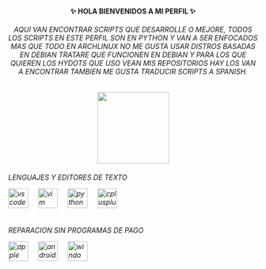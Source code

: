 <h4 align="center">✨ HOLA BIENVENIDOS A MI PERFIL ✨</p>

<h6 align="center">AQUI VAN ENCONTRAR SCRIPTS QUE DESARROLLE O MEJORE, TODOS LOS SCRIPTS EN ESTE PERFIL SON EN PYTHON Y VAN A SER ENFOCADOS MAS QUE TODO EN ARCHLINUX NO ME GUSTA USAR DISTROS BASADAS EN DEBIAN TRATARE QUE FUNCIONEN EN DEBIAN Y PARA LOS QUE QUIEREN LOS HYDOTS QUE USO VEAN MIS REPOSITORIOS HAY LOS VAN A ENCONTRAR TAMBIEN ME GUSTA TRADUCIR SCRIPTS A SPANISH. </h6>

<div align="center">
  <img height="145" src="https://upload.wikimedia.org/wikipedia/commons/e/e8/Archlinux-logo-standard-version.png"  />

<h6 align="left">LENGUAJES Y EDITORES DE TEXTO </p>
<div align="left">
  <img src="https://cdn.jsdelivr.net/gh/devicons/devicon/icons/vscode/vscode-original.svg" height="40" alt="vscode logo"  />
  <img width="12" />
  <img src="https://cdn.jsdelivr.net/gh/devicons/devicon/icons/vim/vim-plain.svg" height="40" alt="vim logo"  />
  <img width="12" />
  <img src="https://cdn.jsdelivr.net/gh/devicons/devicon/icons/python/python-plain.svg" height="40" alt="python logo"  />
  <img width="12" />
  <img src="https://cdn.jsdelivr.net/gh/devicons/devicon/icons/cplusplus/cplusplus-plain.svg" height="40" alt="cplusplus logo"  />
</div>

<h6 align="left">REPARACION SIN PROGRAMAS DE PAGO</p>

<div align="left">
  <img src="https://img.shields.io/badge/Apple-000000?logo=apple&logoColor=white&style=for-the-badge" height="40" alt="apple logo"  />
  <img width="12" />
  <img src="https://img.shields.io/badge/Android-3DDC84?logo=android&logoColor=black&style=for-the-badge" height="40" alt="android logo"  />
  <img width="12" />
  <img src="https://img.shields.io/badge/Windows-0078D6?logo=windows&logoColor=white&style=for-the-badge" height="40" alt="windows8 logo"  />
</div>

  







